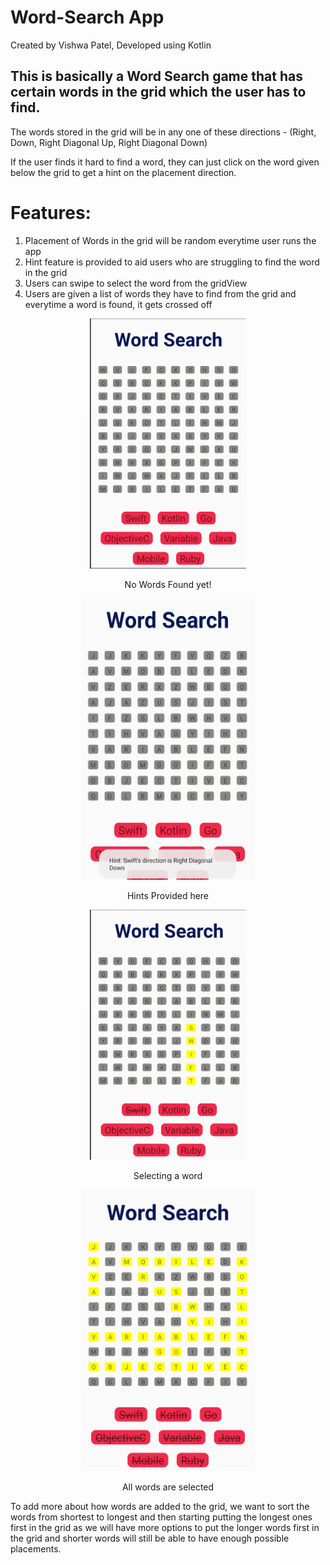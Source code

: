 # Word-Search App
Created by Vishwa Patel, Developed using Kotlin


## This is basically a Word Search game that has certain words in the grid which the user has to find.

 The words stored in the grid will be in any one of these directions - (Right, Down, Right Diagonal Up, Right Diagonal Down)

If the user finds it hard to find a word, they can just click on the word given below the grid to get a hint on the placement direction.

# Features:

 1. Placement of Words in the grid will be random everytime user runs the app
 2. Hint feature is provided to aid users who are struggling to find the word in the grid
 3. Users can swipe to select the word from the gridView
 4. Users are given a list of words they have to find from the grid and everytime a word is found, it gets crossed off

<div align="center">
<p float="center">
  <img src="https://github.com/VishwaP98/Word-Search/blob/master/ScreenShots/ScreenShot1.png" width="250" height="400" alt="No Words Found yet" hspace="50">
 
 <p float="center">No Words Found yet!</p>
 
 
 <img src="https://github.com/VishwaP98/Word-Search/blob/master/ScreenShots/ScreenShot4.png" width="280" height="450" alt="No Words Found yet" hspace="50">
 
 <p float="center">Hints Provided here</p> 
 
 <img src="https://github.com/VishwaP98/Word-Search/blob/master/ScreenShots/ScreenShot2.png" width="250" height="400" alt="No Words Found yet" hspace="50">
 
 <p float="center">Selecting a word</p>
 
 
 <img src="https://github.com/VishwaP98/Word-Search/blob/master/ScreenShots/ScreenShot3.png" width="280" height="450" alt="No Words Found yet" hspace="50">
 <p float="center">All words are selected</p>
</p>
</div>

To add more about how words are added to the grid, we want to sort the words from shortest to longest and then starting putting the longest ones first in the grid as we will have more options to put the longer words first in the grid and shorter words will still be able to have enough possible placements.


